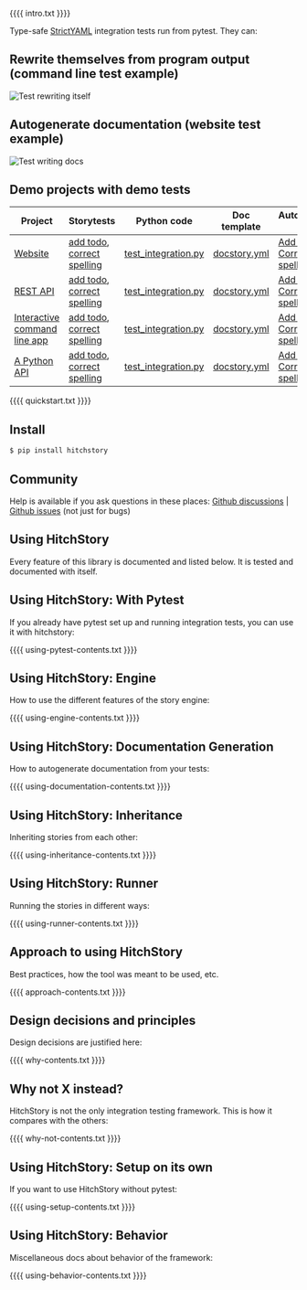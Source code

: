 {{{{ intro.txt }}}}

Type-safe [StrictYAML](why/strictyaml) integration tests run from pytest. They can:

## Rewrite themselves from program output (command line test example)

![Test rewriting itself](https://hitchdev-videos.netlify.app/rewrite-demo.gif)

## Autogenerate documentation (website test example)

![Test writing docs](https://hitchdev-videos.netlify.app/rewrite-docs-demo.gif)


## Demo projects with demo tests

Project | Storytests | Python code | Doc template | Autogenerated docs
---|---|---|---|---
[Website](https://github.com/hitchdev/hitchstory/tree/master/examples/website) | [add todo](https://github.com/hitchdev/hitchstory/tree/master/examples/website/story/add-todo.story), [correct spelling](https://github.com/hitchdev/hitchstory/tree/master/examples/website/story/correct-my-spelling.story) | [test_integration.py](https://github.com/hitchdev/hitchstory/tree/master/examples/website/tests/test_integration.py) | [docstory.yml](https://github.com/hitchdev/hitchstory/tree/master/examples/website/tests/docstory.yml) | [Add todo](https://github.com/hitchdev/hitchstory/blob/master/examples/website/docs/add-and-retrieve-todo.md), [Correct my spelling](https://github.com/hitchdev/hitchstory/tree/master/examples/website/docs/correct-my-spelling.md)
[REST API](https://github.com/hitchdev/hitchstory/tree/master/examples/restapi) | [add todo](https://github.com/hitchdev/hitchstory/tree/master/examples/restapi/story/add-todo.story), [correct spelling](https://github.com/hitchdev/hitchstory/tree/master/examples/restapi/story/correct-my-spelling.story) | [test_integration.py](https://github.com/hitchdev/hitchstory/tree/master/examples/restapi/tests/test_integration.py) | [docstory.yml](https://github.com/hitchdev/hitchstory/tree/master/examples/restapi/tests/docstory.yml) | [Add todo](https://github.com/hitchdev/hitchstory/blob/master/examples/restapi/docs/add-and-retrieve-todo.md), [Correct my spelling](https://github.com/hitchdev/hitchstory/tree/master/examples/restapi/docs/correct-my-spelling.md)
[Interactive command line app](https://github.com/hitchdev/hitchstory/tree/master/examples/commandline) | [add todo](https://github.com/hitchdev/hitchstory/tree/master/examples/commandline/story/add-todo.story), [correct spelling](https://github.com/hitchdev/hitchstory/tree/master/examples/commandline/story/correct-my-spelling.story) | [test_integration.py](https://github.com/hitchdev/hitchstory/tree/master/examples/commandline/tests/test_integration.py) | [docstory.yml](https://github.com/hitchdev/hitchstory/tree/master/examples/commandline/tests/docstory.yml) | [Add todo](https://github.com/hitchdev/hitchstory/blob/master/examples/commandline/docs/add-and-retrieve-todo.md), [Correct my spelling](https://github.com/hitchdev/hitchstory/tree/master/examples/commandline/docs/correct-my-spelling.md)
[A Python API](https://github.com/hitchdev/hitchstory/tree/master/examples/pythonapi) | [add todo](https://github.com/hitchdev/hitchstory/tree/master/examples/pythonapi/story/add-todo.story), [correct spelling](https://github.com/hitchdev/hitchstory/tree/master/examples/pythonapi/story/correct-my-spelling.story) | [test_integration.py](https://github.com/hitchdev/hitchstory/tree/master/examples/pythonapi/tests/test_integration.py) | [docstory.yml](https://github.com/hitchdev/hitchstory/tree/master/examples/pythonapi/tests/docstory.yml) | [Add todo](https://github.com/hitchdev/hitchstory/blob/master/examples/pythonapi/docs/add-and-retrieve-todo.md), [Correct my spelling](https://github.com/hitchdev/hitchstory/tree/master/examples/pythonapi/docs/correct-my-spelling.md)


{{{{ quickstart.txt }}}}


## Install

```bash
$ pip install hitchstory
```

## Community

Help is available if you ask questions in these places: [Github discussions](https://github.com/hitchdev/hitchstory/discussions) | [Github issues](https://github.com/hitchdev/hitchstory/issues) (not just for bugs)

## Using HitchStory

Every feature of this library is documented and listed below.
It is tested and documented with itself.


## Using HitchStory: With Pytest

If you already have pytest set up and running integration
tests, you can use it with hitchstory:

{{{{ using-pytest-contents.txt }}}}

## Using HitchStory: Engine

How to use the different features of the story engine:

{{{{ using-engine-contents.txt }}}}

## Using HitchStory: Documentation Generation

How to autogenerate documentation from your tests:

{{{{ using-documentation-contents.txt }}}}

## Using HitchStory: Inheritance

Inheriting stories from each other:

{{{{ using-inheritance-contents.txt }}}}

## Using HitchStory: Runner

Running the stories in different ways:

{{{{ using-runner-contents.txt }}}}

## Approach to using HitchStory

Best practices, how the tool was meant to be used, etc.

{{{{ approach-contents.txt }}}}

## Design decisions and principles

Design decisions are justified here:

{{{{ why-contents.txt }}}}

## Why not X instead?

HitchStory is not the only integration testing framework.
This is how it compares with the others:

{{{{ why-not-contents.txt }}}}

## Using HitchStory: Setup on its own

If you want to use HitchStory without pytest:

{{{{ using-setup-contents.txt }}}}

## Using HitchStory: Behavior

Miscellaneous docs about behavior of the framework:

{{{{ using-behavior-contents.txt }}}}
